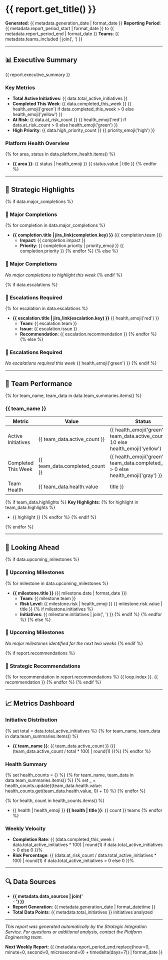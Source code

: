# {{ report.get_title() }}

**Generated**: {{ metadata.generation_date | format_date }}
**Reporting Period**: {{ metadata.report_period_start | format_date }} to {{ metadata.report_period_end | format_date }}
**Teams**: {{ metadata.teams_included | join(', ') }}

---

## 📊 Executive Summary

{{ report.executive_summary }}

### Key Metrics
- **Total Active Initiatives**: {{ data.total_active_initiatives }}
- **Completed This Week**: {{ data.completed_this_week }} {{ health_emoji('green') if data.completed_this_week > 0 else health_emoji('yellow') }}
- **At Risk**: {{ data.at_risk_count }} {{ health_emoji('red') if data.at_risk_count > 0 else health_emoji('green') }}
- **High Priority**: {{ data.high_priority_count }} {{ priority_emoji('high') }}

### Platform Health Overview

{% for area, status in data.platform_health.items() %}
- **{{ area }}**: {{ status | health_emoji }} {{ status.value | title }}
{% endfor %}

---

## 🎯 Strategic Highlights

{% if data.major_completions %}
### 🎉 Major Completions

{% for completion in data.major_completions %}
- **{{ completion.title | jira_link(completion.key) }}** ({{ completion.team }})
  - **Impact**: {{ completion.impact }}
  - **Priority**: {{ completion.priority | priority_emoji }} {{ completion.priority }}
{% endfor %}
{% else %}
### 🎉 Major Completions

*No major completions to highlight this week*
{% endif %}

{% if data.escalations %}
### 🚨 Escalations Required

{% for escalation in data.escalations %}
- **{{ escalation.title | jira_link(escalation.key) }}** {{ health_emoji('red') }}
  - **Team**: {{ escalation.team }}
  - **Issue**: {{ escalation.issue }}
  - **Recommendation**: {{ escalation.recommendation }}
{% endfor %}
{% else %}
### 🚨 Escalations Required

*No escalations required this week* {{ health_emoji('green') }}
{% endif %}

---

## 👥 Team Performance

{% for team_name, team_data in data.team_summaries.items() %}
### {{ team_name }}

| Metric | Value | Status |
|--------|-------|--------|
| Active Initiatives | {{ team_data.active_count }} | {{ health_emoji('green') if team_data.active_count < 10 else health_emoji('yellow') }} |
| Completed This Week | {{ team_data.completed_count }} | {{ health_emoji('green') if team_data.completed_count > 0 else health_emoji('gray') }} |
| Team Health | {{ team_data.health.value | title }} | {{ team_data.health | health_emoji }} |

{% if team_data.highlights %}
**Key Highlights**:
{% for highlight in team_data.highlights %}
- {{ highlight }}
{% endfor %}
{% endif %}

{% endfor %}

---

## 🔮 Looking Ahead

{% if data.upcoming_milestones %}
### 📅 Upcoming Milestones

{% for milestone in data.upcoming_milestones %}
- **{{ milestone.title }}** ({{ milestone.date | format_date }})
  - **Team**: {{ milestone.team }}
  - **Risk Level**: {{ milestone.risk | health_emoji }} {{ milestone.risk.value | title }}
  {% if milestone.initiatives %}
  - **Initiatives**: {{ milestone.initiatives | join(', ') }}
  {% endif %}
{% endfor %}
{% else %}
### 📅 Upcoming Milestones

*No major milestones identified for the next two weeks*
{% endif %}

{% if report.recommendations %}
### 🎯 Strategic Recommendations

{% for recommendation in report.recommendations %}
{{ loop.index }}. {{ recommendation }}
{% endfor %}
{% endif %}

---

## 📈 Metrics Dashboard

### Initiative Distribution
{% set total = data.total_active_initiatives %}
{% for team_name, team_data in data.team_summaries.items() %}
- **{{ team_name }}**: {{ team_data.active_count }} ({{ (team_data.active_count / total * 100) | round(1) }}%)
{% endfor %}

### Health Summary
{% set health_counts = {} %}
{% for team_name, team_data in data.team_summaries.items() %}
  {% set _ = health_counts.update({team_data.health.value: health_counts.get(team_data.health.value, 0) + 1}) %}
{% endfor %}

{% for health, count in health_counts.items() %}
- {{ health | health_emoji }} **{{ health | title }}**: {{ count }} teams
{% endfor %}

### Weekly Velocity
- **Completion Rate**: {{ (data.completed_this_week / data.total_active_initiatives * 100) | round(1) if data.total_active_initiatives > 0 else 0 }}%
- **Risk Percentage**: {{ (data.at_risk_count / data.total_active_initiatives * 100) | round(1) if data.total_active_initiatives > 0 else 0 }}%

---

## 🔍 Data Sources

- **{{ metadata.data_sources | join('**<br>- **') }}**
- **Report Generation**: {{ metadata.generation_date | format_datetime }}
- **Total Data Points**: {{ metadata.total_initiatives }} initiatives analyzed

---

*This report was generated automatically by the Strategic Integration Service. For questions or additional analysis, contact the Platform Engineering team.*

**Next Weekly Report**: {{ (metadata.report_period_end.replace(hour=0, minute=0, second=0, microsecond=0) + timedelta(days=7)) | format_date }}
